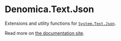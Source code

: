 # Denomica.Text.Json
Extensions and utility functions for [`System.Text.Json`](https://docs.microsoft.com/dotnet/api/system.text.json).

Read more on [the documentation site](https://denomica.github.io/Denomica.Text.Json/).

